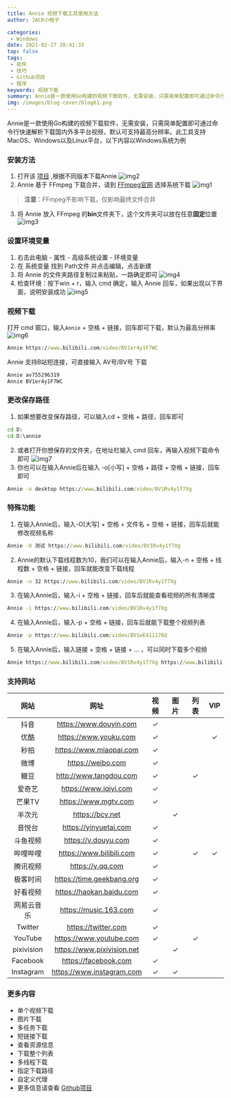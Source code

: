 ```yaml
---
title: Annie 视频下载工具使用方法
author: JACK小桔子

categories: 
 - Windows
date: 2021-02-27 20:41:33
top: false
tags: 
 - 软件
 - 技巧
 - Github项目
 - 程序
keywords: 视频下载
summary: Annie是一款使用Go构建的视频下载软件，无需安装，只需简单配置即可通过命令行快速解析下载国内外多平台视频，默认可支持最高分辨率。此工具支持MacOS、Windows以及Linux平台
img: /images/blog-cover/blog61.png
---
```

Annie是一款使用Go构建的视频下载软件，无需安装，只需简单配置即可通过命令行快速解析下载国内外多平台视频，默认可支持最高分辨率。此工具支持MacOS、Windows以及Linux平台，以下内容以Windows系统为例

### 安装方法
1. 打开该 [项目](https://github.com/iawia002/annie/releases) ,根据不同版本下载Annie
![img2](/images/blog/blog61/img2.png "© JACK小桔子")
2. Annie 基于 FFmpeg 下载合并，请到 [FFmpeg官网](https://www.ffmpeg.org/download.html) 选择系统下载
![img1](/images/blog/blog61/img1.png "© JACK小桔子")

> **注意**：FFmpeg不影响下载，仅影响最终文件合并

3. 将 Annie 放入 FFmpeg 的**bin**文件夹下，这个文件夹可以放在任意**固定**位置
![img3](/images/blog/blog61/img3.png "© JACK小桔子")

### 设置环境变量
1. 右击此电脑 - 属性 - 高级系统设置 - 环境变量
2. 在 系统变量 找到 Path文件 并点击编辑，点击新建
3. 将 Annie 的文件夹路径复制过来粘贴，一路确定即可
![img4](/images/blog/blog61/img4.gif "© JACK小桔子")
4. 检查环境：按下win + r，输入 cmd 确定，输入 Annie 回车，如果出现以下界面，说明安装成功
![img5](/images/blog/blog61/img5.gif "© JACK小桔子")

### 视频下载
打开 cmd 窗口，输入`Annie` + 空格 + 链接，回车即可下载，默认为最高分辨率
![img6](/images/blog/blog61/img6.gif "© JACK小桔子")
```cmd
Annie https://www.bilibili.com/video/BV1er4y1F7WC
```

Annie 支持B站短连接，可直接输入 AV号/BV号 下载
```cmd
Annie av755296319
Annie BV1er4y1F7WC
```

### 更改保存路径
1. 如果想要改变保存路径，可以输入cd + 空格 + 路径，回车即可
```cmd
cd D:
cd D:\annie
```
2. 或者打开你想保存的文件夹，在地址栏输入 cmd 回车，再输入视频下载命令即可
![img7](/images/blog/blog61/img7.gif "© JACK小桔子")
3. 你也可以在输入Annie后在输入 -o[小写] + 空格 + 路径 + 空格 + 链接，回车即可
```cmd
Annie -o desktop https://www.bilibili.com/video/BV1Rv4y1f7Xg
```

### 特殊功能
1. 在输入Annie后，输入-O[大写] + 空格 + 文件名 + 空格 + 链接，回车后就能修改视频名称
```cmd
Annie -O 测试 https://www.bilibili.com/video/BV1Rv4y1f7Xg
```
2. Annie的默认下载线程数为10，我们可以在输入Annie后，输入-n + 空格 + 线程数 + 空格 + 链接，回车就能改变下载线程
```cmd
Annie -n 32 https://www.bilibili.com/video/BV1Rv4y1f7Xg
```
3. 在输入Annie后，输入-i + 空格 + 链接，回车后就能查看视频的所有清晰度
```cmd
Annie -i https://www.bilibili.com/video/BV1Rv4y1f7Xg
```
4. 在输入Annie后，输入-p + 空格 + 链接，回车后就能下载整个视频列表
```cmd
Annie -p https://www.bilibili.com/video/BV1wE411176Q
```
5. 在输入Annie后，输入链接 + 空格 + 链接 + … ，可以同时下载多个视频
```cmd
Annie https://www.bilibili.com/video/BV1Rv4y1f7Xg https://www.bilibili.com/video/BV1Bi4y147hv
```

### 支持网站
| 网站         | 网址                           | 视频 | 图片 | 列表 | VIP |
|:------------:|:------------------------------:|:----:|:----:|:----:|:-----:|
| 抖音         | https://www.douyin.com     | ✓  |    |    |     |
| 优酷         | https://www.youku.com      | ✓  |    |    | ✓   |
| 秒拍         | https://www.miaopai.com    | ✓  |    |    |     |
| 微博         | https://weibo.com           | ✓  |    |    |     |
| 糖豆         | http://www.tangdou.com     | ✓  |    | ✓  |     |
| 爱奇艺        | https://www.iqiyi.com      | ✓  |    |    |     |
| 芒果TV       | https://www.mgtv.com       | ✓  |    |    |     |
| 半次元        | https://bcy.net             |    | ✓  |    |     |
| 音悦台        | https://yinyuetai.com       | ✓  |    |    |     |
| 斗鱼视频       | https://v.douyu.com        | ✓  |    |    |     |
| 哔哩哔哩       | https://www.bilibili.com   | ✓  |    | ✓  | ✓   |
| 腾讯视频       | https://v.qq.com           | ✓  |    |    |     |
| 极客时间       | https://time.geekbang.org  | ✓  |    |    |     |
| 好看视频       | https://haokan.baidu.com   | ✓  |    |    |     |
| 网易云音乐      | https://music.163.com      | ✓  |    |    |     |
| Twitter    | https://twitter.com         | ✓  |    |    |     |
| YouTube    | https://www.youtube.com    | ✓  |    | ✓  |     |
| pixivision | https://www.pixivision.net |    | ✓  |    |     |
| Facebook   | https://facebook.com        | ✓  |    |    |     |
| Instagram  | https://www.instagram.com  | ✓  | ✓  |    |     |

### 更多内容
* 单个视频下载
* 图片下载
* 多任务下载
* 短链接下载
* 查看资源信息
* 下载整个列表
* 多线程下载
* 指定下载路径
* 自定义代理
* 更多信息请查看 [Github项目](https://github.com/iawia002/annie)